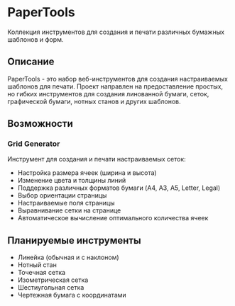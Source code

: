 # PaperTools

Коллекция инструментов для создания и печати различных бумажных шаблонов и форм.

## Описание

PaperTools - это набор веб-инструментов для создания настраиваемых шаблонов для печати. Проект направлен на предоставление простых, но гибких инструментов для создания линованной бумаги, сеток, графической бумаги, нотных станов и других шаблонов.

## Возможности

### Grid Generator
Инструмент для создания и печати настраиваемых сеток:
- Настройка размера ячеек (ширина и высота)
- Изменение цвета и толщины линий
- Поддержка различных форматов бумаги (A4, A3, A5, Letter, Legal)
- Выбор ориентации страницы
- Настраиваемые поля страницы
- Выравнивание сетки на странице
- Автоматическое вычисление оптимального количества ячеек

## Планируемые инструменты
- Линейка (обычная и с наклоном)
- Нотный стан
- Точечная сетка
- Изометрическая сетка
- Шестиугольная сетка
- Чертежная бумага с координатами

